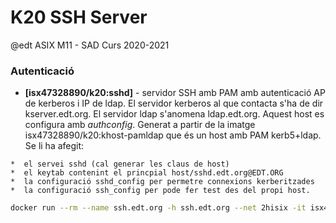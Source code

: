 # K20 SSH Server

@edt ASIX M11 - SAD Curs 2020-2021

### Autenticació

* **[isx47328890/k20:sshd]** - servidor SSH amb PAM amb autenticació AP de kerberos i IP de ldap. El servidor kerberos al que contacta s'ha de dir kserver.edt.org. El servidor ldap s'anomena ldap.edt.org. Aquest host es configura amb *authconfig*. Generat a partir de la imatge isx47328890/k20:khost-pamldap que és un host amb PAM kerb5+ldap. Se li ha afegit:

```
*  el servei sshd (cal generar les claus de host)
*  el keytab contenint el princpial host/sshd.edt.org@EDT.ORG
*  la configuració sshd_config per permetre connexions kerberitzades
*  la configuració ssh_config per pode fer test des del propi host.
```


```bash
docker run --rm --name ssh.edt.org -h ssh.edt.org --net 2hisix -it isx47328890/k20:sshd
```
[isx47328890/k20:khost-pam-ldap]: https://hub.docker.com/u/isx47328890
